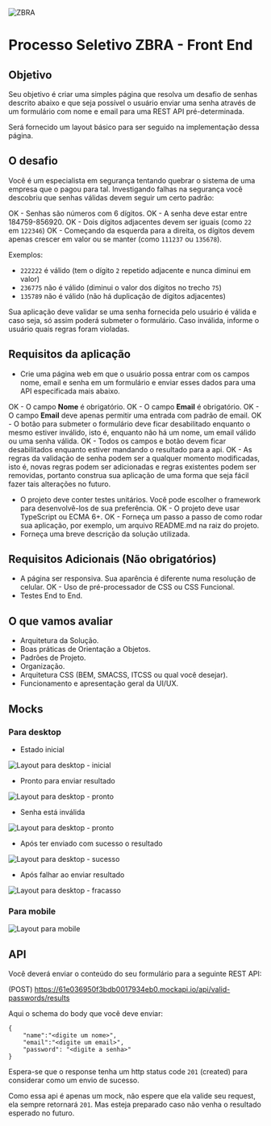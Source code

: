 ![ZBRA](./images/zbra-brand.svg)

# Processo Seletivo ZBRA - Front End

## Objetivo
Seu objetivo é criar uma simples página que resolva um desafio de senhas descrito abaixo e que seja possível o usuário enviar uma senha através de um formulário com nome e email para uma REST API pré-determinada.

Será fornecido um layout básico para ser seguido na implementação dessa página.

## O desafio
Você é um especialista em segurança tentando quebrar o sistema de uma empresa que o pagou para tal. Investigando falhas na segurança você descobriu que senhas válidas devem seguir um certo padrão:

OK - Senhas são números com 6 dígitos.
OK - A senha deve estar entre 184759-856920.
OK - Dois dígitos adjacentes devem ser iguais (como `22` em `122346`)
OK - Começando da esquerda para a direita, os dígitos devem apenas crescer em valor ou se manter (como `111237` ou `135678`).

Exemplos:
- `222222` é válido (tem o dígito `2` repetido adjacente e nunca diminui em valor)
- `236775` não é válido (diminui o valor dos dígitos no trecho `75`)
- `135789` não é válido (não há duplicação de dígitos adjacentes)

Sua aplicação deve validar se uma senha fornecida pelo usuário é válida e caso seja, só assim poderá submeter o formulário. Caso inválida, informe o usuário quais regras foram violadas.

## Requisitos da aplicação
- Crie uma página web em que o usuário possa entrar com os campos nome, email e senha em um formulário e enviar esses dados para uma API especificada mais abaixo.

OK - O campo **Nome** é obrigatório.
OK - O campo **Email** é obrigatório.
OK - O campo **Email** deve apenas permitir uma entrada com padrão de email.
OK - O botão para submeter o formulário deve ficar desabilitado enquanto o mesmo estiver inválido, isto é, enquanto não há um nome, um email válido ou uma senha válida.
OK - Todos os campos e botão devem ficar desabilitados enquanto estiver mandando o resultado para a api.
OK - As regras da validação de senha podem ser a qualquer momento modificadas, isto é, novas regras podem ser adicionadas e regras existentes podem ser removidas, portanto construa sua aplicação de uma forma que seja fácil fazer tais alterações no futuro.
- O projeto deve conter testes unitários. Você pode escolher o framework para desenvolvê-los de sua preferência.
OK - O projeto deve usar TypeScript ou ECMA 6+.
OK - Forneça um passo a passo de como rodar sua aplicação, por exemplo, um arquivo README.md na raiz do projeto.
- Forneça uma breve descrição da solução utilizada.

## Requisitos Adicionais (Não obrigatórios)
- A página ser responsiva. Sua aparência é diferente numa resolução de celular.
OK - Uso de pré-processador de CSS ou CSS Funcional.
- Testes End to End.

## O que vamos avaliar
- Arquitetura da Solução.
- Boas práticas de Orientação a Objetos.
- Padrões de Projeto.
- Organização.
- Arquitetura CSS (BEM, SMACSS, ITCSS ou qual você desejar).
- Funcionamento e apresentação geral da UI/UX.

## Mocks

### Para desktop
- Estado inicial

![Layout para desktop - inicial](./images/desktop-estado-inicial.png)

- Pronto para enviar resultado

![Layout para desktop - pronto](./images/desktop-pronto-para-enviar.png)

- Senha está inválida

![Layout para desktop - pronto](./images/senha-invalida.png)

- Após ter enviado com sucesso o resultado

![Layout para desktop - sucesso](./images/desktop-sucesso.png)

- Após falhar ao enviar resultado

![Layout para desktop - fracasso](./images/desktop-fracasso.png)

### Para mobile

![Layout para mobile](./images/mobile.png)

## API
Você deverá enviar o conteúdo do seu formulário para a seguinte REST API:

(POST) https://61e036950f3bdb0017934eb0.mockapi.io/api/valid-passwords/results

Aqui o schema do body que você deve enviar:

```
{
    "name":"<digite um nome>",
    "email":"<digite um email>",
    "password": "<digite a senha>"
}
```

Espera-se que o response tenha um http status code `201` (created) para considerar como um envio de sucesso. 

Como essa api é apenas um mock, não espere que ela valide seu request, ela sempre retornará `201`. Mas esteja preparado caso não venha o resultado esperado no futuro.